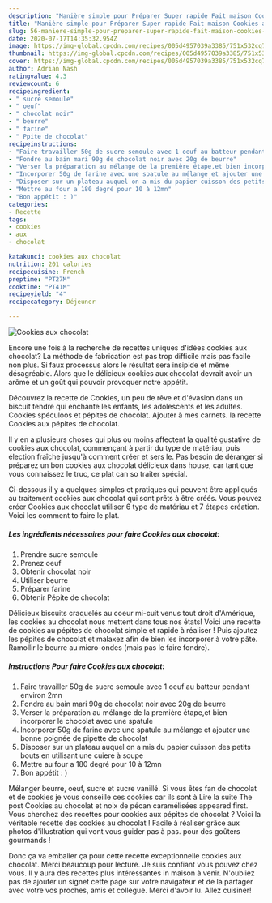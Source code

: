 ```yaml
---
description: "Manière simple pour Préparer Super rapide Fait maison Cookies aux chocolat"
title: "Manière simple pour Préparer Super rapide Fait maison Cookies aux chocolat"
slug: 56-maniere-simple-pour-preparer-super-rapide-fait-maison-cookies-aux-chocolat
date: 2020-07-17T14:35:32.954Z
image: https://img-global.cpcdn.com/recipes/005d4957039a3385/751x532cq70/cookies-aux-chocolat-photo-principale-de-la-recette.jpg
thumbnail: https://img-global.cpcdn.com/recipes/005d4957039a3385/751x532cq70/cookies-aux-chocolat-photo-principale-de-la-recette.jpg
cover: https://img-global.cpcdn.com/recipes/005d4957039a3385/751x532cq70/cookies-aux-chocolat-photo-principale-de-la-recette.jpg
author: Adrian Nash
ratingvalue: 4.3
reviewcount: 6
recipeingredient:
- " sucre semoule"
- " oeuf"
- " chocolat noir"
- " beurre"
- " farine"
- " Ppite de chocolat"
recipeinstructions:
- "Faire travailler 50g de sucre semoule avec 1 oeuf au batteur pendant environ 2mn"
- "Fondre au bain mari 90g de chocolat noir avec 20g de beurre"
- "Verser la préparation au mélange de la première étape,et bien incorporer le chocolat avec une spatule"
- "Incorporer 50g de farine avec une spatule au mélange et ajouter une bonne poignée de pipette de chocolat"
- "Disposer sur un plateau auquel on a mis du papier cuisson des petits bouts en utilisant une cuiere à soupe"
- "Mettre au four a 180 degré pour 10 à 12mn"
- "Bon appétit : )"
categories:
- Recette
tags:
- cookies
- aux
- chocolat

katakunci: cookies aux chocolat 
nutrition: 201 calories
recipecuisine: French
preptime: "PT27M"
cooktime: "PT41M"
recipeyield: "4"
recipecategory: Déjeuner

---
```



![Cookies aux chocolat](https://img-global.cpcdn.com/recipes/005d4957039a3385/751x532cq70/cookies-aux-chocolat-photo-principale-de-la-recette.jpg)

Encore une fois à la recherche de recettes uniques d'idées cookies aux chocolat? La méthode de fabrication est pas trop difficile mais pas facile non plus. Si faux processus alors le résultat sera insipide et même désagréable. Alors que le délicieux cookies aux chocolat devrait avoir un arôme et un goût qui pouvoir provoquer notre appétit.

Découvrez la recette de Cookies, un peu de rêve et d&#39;évasion dans un biscuit tendre qui enchante les enfants, les adolescents et les adultes. Cookies spéculoos et pépites de chocolat. Ajouter à mes carnets. la recette Cookies aux pépites de chocolat.

Il y en a plusieurs choses qui plus ou moins affectent la qualité gustative de cookies aux chocolat, commençant à partir du type de matériau, puis élection fraîche jusqu'à comment créer et sers le. Pas besoin de déranger si préparez un bon cookies aux chocolat délicieux dans house, car tant que vous connaissez le truc, ce plat can so traiter spécial.


Ci-dessous il y a quelques simples et pratiques qui peuvent être appliqués au traitement cookies aux chocolat qui sont prêts à être créés. Vous pouvez créer Cookies aux chocolat utiliser 6 type de matériau et 7 étapes création. Voici les comment to faire le plat.

<!--inarticleads1-->

##### Les ingrédients nécessaires pour faire Cookies aux chocolat:

1. Prendre  sucre semoule
1. Prenez  oeuf
1. Obtenir  chocolat noir
1. Utiliser  beurre
1. Préparer  farine
1. Obtenir  Pépite de chocolat


Délicieux biscuits craquelés au coeur mi-cuit venus tout droit d&#39;Amérique, les cookies au chocolat nous mettent dans tous nos états! Voici une recette de cookies au pépites de chocolat simple et rapide à réaliser ! Puis ajoutez les pépites de chocolat et malaxez afin de bien les incorporer à votre pâte. Ramollir le beurre au micro-ondes (mais pas le faire fondre). 

<!--inarticleads2-->

##### Instructions Pour faire Cookies aux chocolat:

1. Faire travailler 50g de sucre semoule avec 1 oeuf au batteur pendant environ 2mn
1. Fondre au bain mari 90g de chocolat noir avec 20g de beurre
1. Verser la préparation au mélange de la première étape,et bien incorporer le chocolat avec une spatule
1. Incorporer 50g de farine avec une spatule au mélange et ajouter une bonne poignée de pipette de chocolat
1. Disposer sur un plateau auquel on a mis du papier cuisson des petits bouts en utilisant une cuiere à soupe
1. Mettre au four a 180 degré pour 10 à 12mn
1. Bon appétit : )


Mélanger beurre, oeuf, sucre et sucre vanillé. Si vous êtes fan de chocolat et de cookies je vous conseille ces cookies car ils sont à Lire la suite The post Cookies au chocolat et noix de pécan caramélisées appeared first. Vous cherchez des recettes pour cookies aux pépites de chocolat ? Voici la véritable recette des cookies au chocolat ! Facile à réaliser grâce aux photos d&#39;illustration qui vont vous guider pas à pas. pour des goûters gourmands ! 


Donc ça va emballer ça pour cette recette exceptionnelle cookies aux chocolat. Merci beaucoup pour lecture. Je suis confiant vous pouvez chez vous. Il y aura des recettes plus  intéressantes in maison à venir. N'oubliez pas de ajouter un signet cette page sur votre navigateur et de la partager avec votre vos proches, amis et collègue. Merci d'avoir lu. Allez cuisiner!
